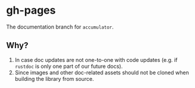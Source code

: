 # gh-pages
The documentation branch for `accumulator`.

## Why?
1. In case doc updates are not one-to-one with code updates (e.g. if `rustdoc` is only one part
   of our future docs).
2. Since images and other doc-related assets should not be cloned when building the library from
   source.
